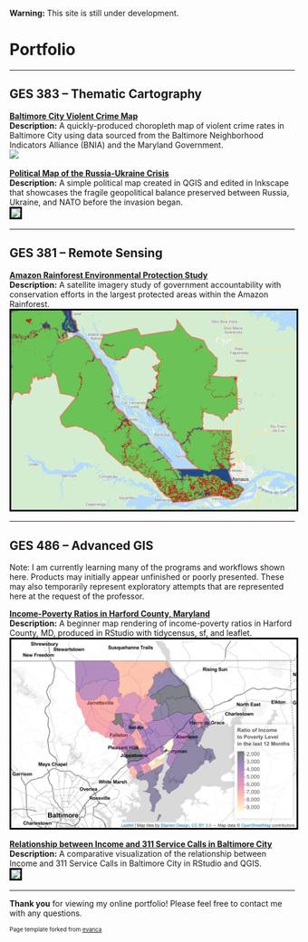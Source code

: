 **Warning:** This site is still under development.

# Portfolio

---

## GES  383 – Thematic Cartography 

**[Baltimore City Violent Crime Map](/Project383.2/index)** <br>
**Description:** A quickly-produced choropleth map of violent crime rates in Baltimore City using data sourced from the Baltimore Neighborhood Indicators Alliance (BNIA) and the Maryland Government. <br>
[<img src="Project383.2/Lab3ges383.svg?raw=true"/>](/Project383.2/index)


**[Political Map of the Russia-Ukraine Crisis](/Project383/index)** <br>
**Description:** A simple political map created in QGIS and edited in Inkscape that showcases the fragile geopolitical balance preserved between Russia, Ukraine, and NATO before the invasion began. <br>
[<img style="border:3px solid black;" src="Project383/ukrainerussiaMAP.svg?raw=true"/>](/Project383/index)

---

## GES  381 – Remote Sensing

**[Amazon Rainforest Environmental Protection Study](/Project381/index)** <br>
**Description:** A satellite imagery study of government accountability with conservation efforts in the largest protected areas within the Amazon Rainforest. <br>
[<img style="border:3px solid black;" src="Project381/Screen Shot 2022-02-14 at 11.14.42 PM.png?raw=true"/>](/Project381/index)

---

## GES  486 – Advanced GIS 

Note: I am currently learning many of the programs and workflows shown here. Products may initially appear unfinished or poorly presented. These may also temporarily represent exploratory attempts that are represented here at the request of the professor. <br>

**[Income-Poverty Ratios in Harford County, Maryland](/Project486.1/index)** <br>
**Description:** A beginner map rendering of income-poverty ratios in Harford County, MD, produced in RStudio with tidycensus, sf, and leaflet. <br>
[<img style="border:3px solid black;" src="Project486.1/Screen Shot 2022-02-21 at 10.09.36 PM.png?raw=true"/>](/Project486.1/index)


**[Relationship between Income and 311 Service Calls in Baltimore City](/Project486.2/index)** <br>
**Description:** A comparative visualization of the relationship between Income and 311 Service Calls in Baltimore City in RStudio and QGIS. <br>
[<img style="border:3px solid black;" src="Project486.2/BCityRelat.png?raw=true"/>](/Project486.2/index)

---

**Thank you** for viewing my online portfolio!
Please feel free to contact me with any questions.

<p style="font-size:10px">Page template forked from <a href="https://github.com/evanca/quick-portfolio">evanca</a></p>
<!-- Remove above link if you don't want to attibute -->
